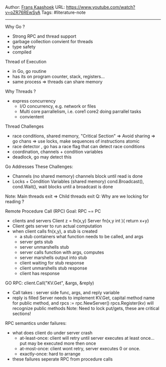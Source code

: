 Author: [Frans Kaashoek](http://pdos.csail.mit.edu/~kaashoek/)
URL: https://www.youtube.com/watch?v=oZR76REwSyA
Tags: #literature-note

---

Why Go ?
- Strong RPC and thread support
- garbage collection convient for threads 
- type safety
- compiled
	
Thread of Execution
- in Go, go routine
- has its on program counter, stack, registers... 
- same process => threads can share memory
	
Why Threads ?
- express concurrency
  - I/O concurrency, e.g. network or files
  - Multi core parrallelism, i.e. core1 core2 doing parrallel tasks
  - convientent 
		
Thread Challenges
- race conditions, shared memory, "Critical Section"
=> Avoid sharing => go chans => use locks, make sequences of instructions atomic
- race detector , go has a race flag that can detect race conditions
- coordination, channels + condition variables
- deadlock, go may detect this
	
Go Addresses These Challenges:
- Channels
		(no shared memory)
		channels block until read is done
- Locks + Condition Variables
		(shared memory)
		cond.Broadcast(), cond.Wait(), wait blocks until a broadcast is done

Note: Main threads exit => Child threads exit
Q: Why are we locking for reading ? 

Remote Procedure Call (RPC)
Goal: RPC ~= PC
- clients and servers
Client
	z = fn(x,y)
Server
	fn(x,y int ){ return x+y}
- Client gets server to run actual computation
- when client calls fn(x,y), a stub is created
	- a stub containers what function needs to be called, and args
	- server gets stub
	- server unmarshells stub
	- server calls function with args, computes 
	- server marshells output into stub
	- client waiting for stub response
	- client unmarshells stub response
	- client has response

GO RPC:
client.Call("KV.Get", &args, &reply)
- Call takes : server side func, args, and reply variable
- reply is filled
Server needs to implement KV.Get, capital method name for public method, and rpcs := rpc.NewServer()
rpcs.Register(kv)
will recognize public methods
Note: Need to lock put/gets, these are critical sections!
	
RPC semantics under failures:
- what does client do under server crash
  - at-least-once: client will retry until server executes at least once... put may be executed more then once 
  - at-most-once: client wont retry, server executes 0 or once. 
  - exactly-once: hard to arrange
- these failures seperate RPC from procedure calls
